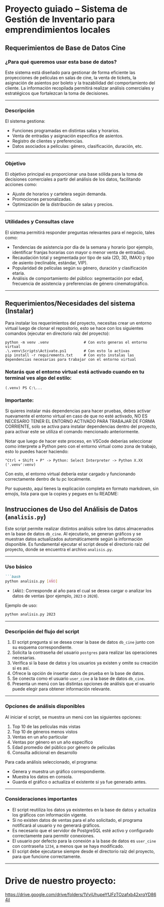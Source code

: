 # Proyecto guiado – Sistema de Gestión de Inventario para emprendimientos locales

## Requerimientos de Base de Datos Cine

### ¿Para qué queremos usar esta base de datos?

Este sistema está diseñado para gestionar de forma eficiente las proyecciones de películas en salas de cine, la venta de tickets, la asignación de asientos por boleto y la trazabilidad del comportamiento del cliente. La información recopilada permitirá realizar análisis comerciales y estratégicos que fortalezcan la toma de decisiones.

---

### Descripción

El sistema gestiona:

- Funciones programadas en distintas salas y horarios.
- Venta de entradas y asignación específica de asientos.
- Registro de clientes y preferencias.
- Datos asociados a películas: género, clasificación, duración, etc.

---

### Objetivo

El objetivo principal es proporcionar una base sólida para la toma de decisiones comerciales a partir del análisis de los datos, facilitando acciones como:

- Ajuste de horarios y cartelera según demanda.
- Promociones personalizadas.
- Optimización de la distribución de salas y precios.

---

### Utilidades y Consultas clave

El sistema permitirá responder preguntas relevantes para el negocio, tales como:

- Tendencias de asistencia por día de la semana y horario (por ejemplo, identificar franjas horarias con mayor o menor venta de entradas).
- Recaudación total y segmentada por tipo de sala (2D, 3D, IMAX) y tipo de asiento (reclinable, estándar, VIP).
- Popularidad de películas según su género, duración y clasificación etaria.
- Análisis de comportamiento del público: segmentación por edad, frecuencia de asistencia y preferencias de género cinematográfico.

---

## Requerimientos/Necesidades del sistema (Instalar)

Para instalar los requerimientos del proyecto, necesitas crear un entorno virtual luego de clonar el repositorio, esto se hace con los siguientes comandos (ejecutar en directorio raíz del proyecto):

```
python -m venv .venv                # Con esto generas el entorno virtual
.\.venv\Scripts\Activate.ps1        # Con esto lo activas
pip install -r requirements.txt     # Con esto instalas las dependencias necesarias para trabajar con el entorno virtual
```

### Notarás que el entorno virtual está activado cuando en tu terminal ves algo del estilo:

```
(.venv) PS C:\...
```

### Importante:
Si quieres instalar más dependencias para hacer pruebas, debes activar nuevamente el entorno virtual en caso de que no esté activado, NO ES NECESARIO TENER EL ENTORNO ACTIVADO PARA TRABAJAR DE FORMA CORRIENTE, solo se activa para instalar dependencias dentro del proyecto, para activar este se utiliza el comando mencionado anteriormente.

Notar que luego de hacer este proceso, en VSCode deberías seleccionar como interprete a Python pero con el entorno virtual como zona de trabajo, esto lo puedes hacer haciendo:

```
"Ctrl + Shift + P" -> Python: Select Interpreter -> Python X.XX ('.venv':venv)
```

Con esto, el entorno virtual debería estar cargado y funcionando correctamente dentro de tu pc localmente.

Por supuesto, aquí tienes la explicación completa en formato markdown, sin emojis, lista para que la copies y pegues en tu README:

## Instrucciones de Uso del Análisis de Datos (`analisis.py`)

Este script permite realizar distintos análisis sobre los datos almacenados en la base de datos `db_cine`.
Al ejecutarlo, se generan gráficos y se muestran datos actualizados automáticamente según la información disponible.
Es fundamental ejecutar el script desde el directorio raíz del proyecto, donde se encuentra el archivo `analisis.py`.

---

### Uso básico
````markdown
```bash
python analisis.py [AÑO]
````

* `[AÑO]`: Corresponde al año para el cual se desea cargar o analizar los datos de ventas (por ejemplo, `2023` o `2020`).

Ejemplo de uso:

```bash
python analisis.py 2023
```

---

### Descripción del flujo del script

1. El script pregunta si se desea crear la base de datos `db_cine` junto con su esquema correspondiente.
2. Solicita la contraseña del usuario `postgres` para realizar las operaciones necesarias.
3. Verifica si la base de datos y los usuarios ya existen y omite su creación si es así.
4. Ofrece la opción de insertar datos de prueba en la base de datos.
5. Se conecta como el usuario `user_cine` a la base de datos `db_cine`.
6. Presenta un menú con las distintas opciones de análisis que el usuario puede elegir para obtener información relevante.

---

### Opciones de análisis disponibles

Al iniciar el script, se muestra un menú con las siguientes opciones:

1. Top 10 de las películas más vistas
2. Top 10 de géneros menos vistos
3. Ventas en un año particular
4. Ventas por género en un año específico
5. Edad promedio del público por género de películas
6. Consulta adicional en desarrollo

Para cada análisis seleccionado, el programa:

* Genera y muestra un gráfico correspondiente.
* Muestra los datos en consola.
* Guarda el gráfico o actualiza el existente si ya fue generado antes.

---

### Consideraciones importantes

* El script reutiliza los datos ya existentes en la base de datos y actualiza los gráficos con información vigente.
* Si no existen datos de ventas para el año solicitado, el programa notificará al usuario y no generará gráficos.
* Es necesario que el servidor de PostgreSQL esté activo y configurado correctamente para permitir conexiones.
* El usuario por defecto para la conexión a la base de datos es `user_cine` con contraseña `1234`, a menos que se haya modificado.
* El script debe ejecutarse siempre desde el directorio raíz del proyecto, para que funcione correctamente.

---

# Drive de nuestro proyecto: 
https://drive.google.com/drive/folders/1VvjUhupeYfJFzTOzafxb42xrqYD864il
